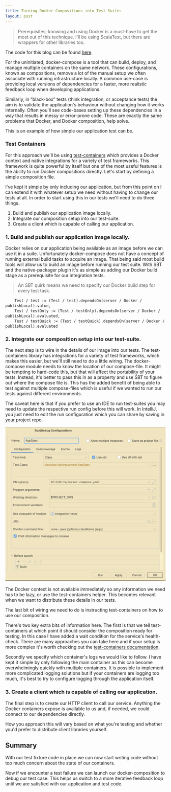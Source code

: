 ```yaml
---
title: Turning Docker Compositions into Test Suites
layout: post
---
```


> Prerequisites; knowing and using Docker is a must-have to get the most out of this technique. I'll be using ScalaTest,
> but there are wrappers for other libraries too.

The code for this blog can be found [here](https://github.com/AdamJKing/blackbox-testing-sample).

For the uninitiated, docker-compose is a tool that can build, deploy, and manage multiple containers on the same
network. These configurations, known as compositions, remove a lot of the manual setup we often associate with running
infrastructure locally. A common use-case is providing local versions of dependencies for a faster,
more realistic feedback loop when developing applications.

Similarly, in “black-box” tests (think integration, or acceptance tests) the aim is to validate the application's
behaviour without changing how it works internally. Often you'll see code-bases setting up these dependencies in a way
that results in messy or error-prone code. These are exactly the same problems that Docker, and Docker composition, help
solve.

This is an example of how simple our application test can be.

<script src="https://emgithub.com/embed-v2.js?target=https%3A%2F%2Fgithub.com%2FAdamJKing%2Fblackbox-testing-sample%2Fblob%2Feed9b2a6bef9fa2049c9be1908415ee43c3a9347%2Fintegration-tests%2Fsrc%2Ftest%2Fscala%2Fblackbox%2Ftesting%2Fsample%2FAppSpec.scala%23L19-L34&style=a11y-light&type=code&showBorder=on&showLineNumbers=on&showFileMeta=on&showFullPath=on&showCopy=on"></script>

### Test Containers

For this approach we'll be using [test-containers](https://github.com/testcontainers/testcontainers-scala) which
provides a Docker context and native integrations for a variety of test frameworks. This framework is quite powerful by
itself but one of the most useful features is the ability to run Docker compositions directly. Let's start by defining a
simple composition file.

<script src="https://emgithub.com/embed-v2.js?target=https%3A%2F%2Fgithub.com%2FAdamJKing%2Fblackbox-testing-sample%2Fblob%2Feed9b2a6bef9fa2049c9be1908415ee43c3a9347%2Fdocker-compose.yaml&style=a11y-light&type=code&showBorder=on&showLineNumbers=on&showFileMeta=on&showFullPath=on&showCopy=on"></script>

I've kept it simple by only including our application, but from this point on I can extend it with whatever setup we
need without having to change our tests at all. In order to start using this in our tests we'll need to do three things.

1. Build and publish our application image locally.
2. Integrate our composition setup into our test-suite.
3. Create a client which is capable of calling our application.

### 1. Build and publish our application image locally.

Docker relies on our application being available as an image before we can use it in a suite. Unfortunately
docker-compose does not have a concept of running external build tasks to acquire an image. That being said most build
tools will allow us to build an image before running our test suite. With SBT and the native-packager plugin it's as
simple as adding our Docker build stage as a prerequisite for our integration tests.

> An SBT quirk means we need to specify our Docker build step for every test task.

```
    Test / test := (Test / test).dependsOn(server / Docker / publishLocal).value,
    Test / testOnly := (Test / testOnly).dependsOn(server / Docker / publishLocal).evaluated,
    Test / testQuick := (Test / testQuick).dependsOn(server / Docker / publishLocal).evaluated
```

### 2. Integrate our composition setup into our test-suite.

The next step is to wire in the details of our image into our tests. The test-containers library has integrations for a
variety of test frameworks, which makes this easier, but we'll still need to do a little wiring. The
docker-compose module needs to know the location of our compose-file. It might be tempting to hard-code this, but that
will affect the portability of your tests. Instead, it's better to pass this in as a property and use SBT to figure out
where the compose file is. This has the added benefit of being able to test against multiple compose-files
which is useful if we wanted to run our tests against different environments.

<script src="https://emgithub.com/embed-v2.js?target=https%3A%2F%2Fgithub.com%2FAdamJKing%2Fblackbox-testing-sample%2Fblob%2F388fe4e99956353c83e99f38f60a1c90f903c3fc%2Fbuild.sbt%23L39&style=a11y-light&type=code&showBorder=on&showLineNumbers=on&showFileMeta=on&showFullPath=on&showCopy=on"></script>

The caveat here is that if you prefer to use an IDE to run test-suites you may need to update the respective run config
before this will work. In IntelliJ, you just need to edit the run configuration which you can share by saving in your
project repo.

![IntelliJ Run Configuration](/assets/images/IntelliJRunConfig.png)

The Docker context is not available immediately so any information we need has to be lazy, or use the test-containers
helper. This becomes relevant when we want to distribute these details in our tests.

<script src="https://emgithub.com/embed-v2.js?target=https%3A%2F%2Fgithub.com%2FAdamJKing%2Fblackbox-testing-sample%2Fblob%2Fmain%2Fintegration-tests%2Fsrc%2Ftest%2Fscala%2Fblackbox%2Ftesting%2Fsample%2FAppFixture.scala%23L34-L36&style=a11y-light&type=code&showBorder=on&showLineNumbers=on&showFileMeta=on&showFullPath=on&showCopy=on"></script>

The last bit of wiring we need to do is instructing test-containers on how to use our composition.

<script src="https://emgithub.com/embed-v2.js?target=https%3A%2F%2Fgithub.com%2FAdamJKing%2Fblackbox-testing-sample%2Fblob%2Fabed609fdbe0c4a17dfedebf7005bbc89eead893%2Fintegration-tests%2Fsrc%2Ftest%2Fscala%2Fblackbox%2Ftesting%2Fsample%2FAppFixture.scala%23L39-L47&style=a11y-light&type=code&showBorder=on&showLineNumbers=on&showFileMeta=on&showFullPath=on&showCopy=on"></script>

There's two key extra bits of information here. The first is that we tell test-containers at which point it should
consider the composition ready for testing. In this case I have added a wait condition for the service's health-check.
There are many approaches you can take here and if your setup is more complex it's worth checking out
the [test-containers documentation](https://java.testcontainers.org/features/startup_and_waits/#:~:text=not%20a%20daemon.-,Wait%20Strategies,container%20is%20ready%20for%20use).

Secondly we specify which container's logs we would like to follow. I have kept it simple by only following the main
container as this can become overwhelmingly quickly with multiple containers. It is possible to implement more
complicated logging solutions but if your containers are logging too much, it's best to try to configure logging
through the application itself.

### 3. Create a client which is capable of calling our application.

The final step is to create our HTTP client to call our service. Anything the Docker containers expose is available to
us and, if needed, we could connect to our dependencies directly.

<script src="https://emgithub.com/embed-v2.js?target=https%3A%2F%2Fgithub.com%2FAdamJKing%2Fblackbox-testing-sample%2Fblob%2Fabed609fdbe0c4a17dfedebf7005bbc89eead893%2Fintegration-tests%2Fsrc%2Ftest%2Fscala%2Fblackbox%2Ftesting%2Fsample%2FAppClient.scala%23L12-L24&style=a11y-light&type=code&showBorder=on&showLineNumbers=on&showFileMeta=on&showFullPath=on&showCopy=on"></script>

How you approach this will vary based on what you're testing and whether you'd prefer to distribute client libraries
yourself.

## Summary

With our test fixture code in place we can now start writing code without too much concern about the state of our
containers.

<script src="https://emgithub.com/embed-v2.js?target=https%3A%2F%2Fgithub.com%2FAdamJKing%2Fblackbox-testing-sample%2Fblob%2Feed9b2a6bef9fa2049c9be1908415ee43c3a9347%2Fintegration-tests%2Fsrc%2Ftest%2Fscala%2Fblackbox%2Ftesting%2Fsample%2FAppSpec.scala%23L19-L34&style=a11y-light&type=code&showBorder=on&showLineNumbers=on&showFileMeta=on&showFullPath=on&showCopy=on"></script>

Now if we encounter a test failure we can launch our docker-composition to debug our test case. This helps us switch to
a more iterative feedback loop until we are satisfied with our application and test code.


